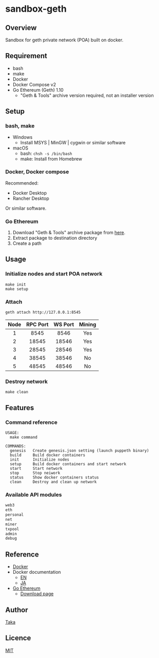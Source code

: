 # sandbox-geth

## Overview

Sandbox for geth private network (POA) built on docker.

## Requirement

- bash
- make
- Docker
- Docker Compose v2
- Go Ethereum (Geth) 1.10
  - "Geth & Tools" archive version required, not an installer version

## Setup

### bash, make

- Windows
  - Install MSYS | MinGW | cygwin or similar software
- macOS
  - bash: `chsh -s /bin/bash`
  - make: Install from Homebrew

### Docker, Docker compose

Recommended:
- Docker Desktop
- Rancher Desktop

Or similar software.

### Go Ethereum

1. Download "Geth & Tools" archive package from [here](https://geth.ethereum.org/downloads/).
2. Extract package to destination directory
3. Create a path

## Usage

### Initialize nodes and start POA network 
```shell
make init
make setup
```

### Attach

```shell
geth attach http://127.0.0.1:8545
```

| Node | RPC Port | WS Port | Mining |
|:----:|:--------:|:-------:|:------:|
|  1   |   8545   |  8546   |  Yes   |
|  2   |  18545   |  18546  |  Yes   |
|  3   |  28545   |  28546  |  Yes   |
|  4   |  38545   |  38546  |   No   |
|  5   |  48545   |  48546  |   No   |

### Destroy network

```shell
make clean
```

## Features

### Command reference

```shell
USAGE:
  make command

COMMANDS:
  genesis   Create genesis.json setting (launch puppeth binary)
  build     Build docker containers
  init      Initialize nodes
  setup     Build docker containers and start network
  start     Start network
  stop      Stop neiwork
  status    Show docker containers status
  clean     Destroy and clean up network
```

### Available API modules

```javascript
web3
eth
personal
net
miner
txpool
admin
debug
```

## Reference

- [Docker](https://www.docker.com/)
- Docker documentation
  - [EN](https://docs.docker.com/)
  - [JA](https://docs.docker.jp/)
- [Go Ethereum](https://geth.ethereum.org/)
  - [Download page](https://geth.ethereum.org/downloads/)

## Author

[Taka](https://github.com/taka-tactical/)

## Licence

[MIT](https://opensource.org/licenses/mit-license.php)
